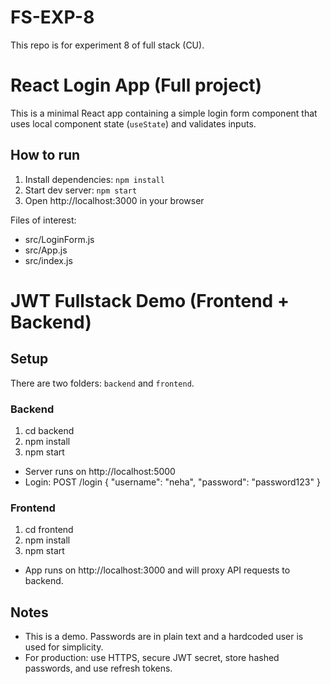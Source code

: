 # FS-EXP-8
This repo is for experiment 8 of full stack (CU).

# React Login App (Full project)

This is a minimal React app containing a simple login form component that uses local component state (`useState`) and validates inputs.

## How to run
1. Install dependencies: `npm install`
2. Start dev server: `npm start`
3. Open http://localhost:3000 in your browser

Files of interest:
- src/LoginForm.js
- src/App.js
- src/index.js


# JWT Fullstack Demo (Frontend + Backend)

## Setup

There are two folders: `backend` and `frontend`.

### Backend
1. cd backend
2. npm install
3. npm start
- Server runs on http://localhost:5000
- Login: POST /login { "username": "neha", "password": "password123" }

### Frontend
1. cd frontend
2. npm install
3. npm start
- App runs on http://localhost:3000 and will proxy API requests to backend.

## Notes
- This is a demo. Passwords are in plain text and a hardcoded user is used for simplicity.
- For production: use HTTPS, secure JWT secret, store hashed passwords, and use refresh tokens.